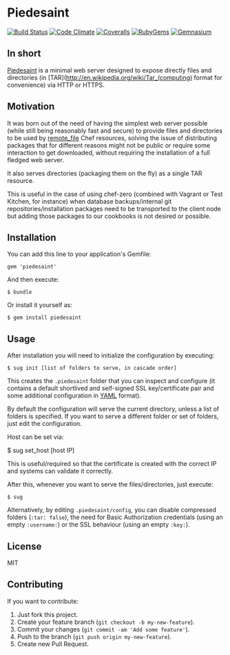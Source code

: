 # Piedesaint

[![Build Status](http://img.shields.io/travis/tnarik/piedesaint.svg)](https://travis-ci.org/tnarik/piedesaint)
[![Code Climate](http://img.shields.io/codeclimate/github/tnarik/piedesaint.svg)](https://codeclimate.com/github/tnarik/piedesaint)
[![Coveralls](http://img.shields.io/coveralls/tnarik/piedesaint.svg)](https://coveralls.io/r/tnarik/piedesaint)
[![RubyGems](http://img.shields.io/gem/v/piedesaint.svg)](http://rubygems.org/gems/piedesaint)
[![Gemnasium](http://img.shields.io/gemnasium/tnarik/piedesaint.svg)](https://gemnasium.com/tnarik/piedesaint)

## In short

[Piedesaint](https://github.com/tnarik/piedesaint) is a minimal web server designed to expose directly files and directories (in [TAR](http://en.wikipedia.org/wiki/Tar_(computing) format for convenience) via HTTP or HTTPS.

## Motivation

It was born out of the need of having the simplest web server possible (while still being reasonably fast and secure) to provide files and directories to be used by [remote_file](http://docs.opscode.com/resource_remote_file.html) Chef resources, solving the issue of distributing packages that for different reasons might not be public or require some interaction to get downloaded, without requiring the installation of a full fledged web server.

It also serves directories (packaging them on the fly) as a single TAR resource.

This is useful in the case of using chef-zero (combined with Vagrant or Test Kitchen, for instance) when database backups/internal git repositories/installation packages need to be transported to the client node but adding those packages to our cookbooks is not desired or possible.

## Installation

You can add this line to your application's Gemfile:

	gem 'piedesaint'

And then execute:

    $ bundle

Or install it yourself as:

    $ gem install piedesaint

## Usage

After installation you will need to initialize the configuration by executing:
	
	$ sug init [list of folders to serve, in cascade order]

This creates the `.piedesaint` folder that you can inspect and configure (it contains a default shortlived and self-signed SSL key/certificate pair and some additional configuration in [YAML](http://en.wikipedia.org/wiki/YAML) format).

By default the configuration will serve the current directory, unless a list of folders is specified. If you want to serve a different folder or set of folders, just edit the configuration.

Host can be set via:

  $ sug set_host [host IP]

This is useful/required so that the certificate is created with the correct IP and systems can validate it correctly.

After this, whenever you want to serve the files/directories, just execute:

	$ sug

Alternatively, by editing `.piedesaint/config`, you can disable compressed folders (`:tar: false`), the need for Basic Authorization credentials (using an empty `:username:`) or the SSL behaviour (using an empty `:key:`).

## License

MIT

## Contributing

If you want to contribute:

1. Just fork this project.
2. Create your feature branch (`git checkout -b my-new-feature`).
3. Commit your changes (`git commit -am 'Add some feature'`).
4. Push to the branch (`git push origin my-new-feature`).
5. Create new Pull Request.
